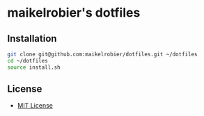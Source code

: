 # maikelrobier's dotfiles

## Installation
```bash
git clone git@github.com:maikelrobier/dotfiles.git ~/dotfiles
cd ~/dotfiles
source install.sh
```

## License
- [MIT License](https://github.com/maikelrobier/dotfiles/blob/master/LICENSE)
